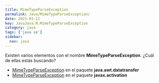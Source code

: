 ```yaml
---
title: MimeTypeParseException
permalink: Java/MimeTypeParseException/
date: 2021-01-11
key: JavaJava.M.MimeTypeParseException
category: java
tags: ['java se']
sidebar: 
  nav: java
---
```


Existen varios elementos con el nombre **MimeTypeParseException**. ¿Cuál de ellas estás buscando?
<ul>
<li><a href="/Java/MimeTypeParseException-java-awt-datatransfer/">MimeTypeParseException</a> en el paquete <strong>java.awt.datatransfer</strong></li>
<li><a href="/Java/MimeTypeParseException-javax-activation/">MimeTypeParseException</a> en el paquete <strong>javax.activation</strong></li>
<ul>
